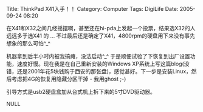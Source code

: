 Title: ThinkPad X41入手！！
Category: Computer
Tags: DigiLife
Date: 2005-09-24 08:20



在X41和X32之间几经摇摆啊，甚至还在hi-pda上发起一个投票，结果选X32的人远远多于选X41 的 ... 不过最后还是确定了X41，4800rpm的硬盘用下来没有事先想象的那么可怕^_^

机器拿到后半小时内被我搞瘫，没法启动^_^ 于是顺便试验了下恢复到出厂设置功能，速度好慢。现在我是在自己重新安装的Windows XP系统上写这篇blog(没错，还是2001年花5块钱购于西安的那张盘)，感觉甚好。下一步是安装Linux，然后考虑把4G的恢复用隐藏分区干掉 - 我用ghost ;-)

引导方式是usb2硬盘盒加从台式机上拆下来的5寸DVD驱动器。

NULL